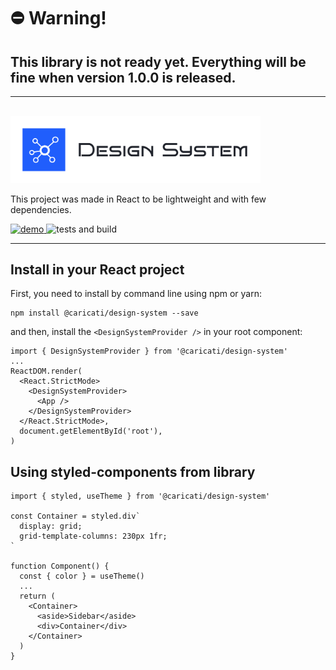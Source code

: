 <h1>⛔️ Warning!</h1>
<h2>This library is not ready yet. Everything will be fine when version 1.0.0 is released.</h2>

<hr />
<br />
<img src="./.storybook/logo.svg" alt="Caricati.io - Design System" width="400">

This project was made in React to be lightweight and with few dependencies.

<p>
  <a href="https://caricati-ds.netlify.app/" target="_blank">
    <img src="https://img.shields.io/badge/weiste-demo-blue" alt="demo">
  </a>
  <img src="https://github.com/caricati-io/design-system/actions/workflows/main.yml/badge.svg" alt="tests and build">
</p>

<hr />

## Install in your React project
First, you need to install by command line using npm or yarn:

```
npm install @caricati/design-system --save
```

and then, install the `<DesignSystemProvider />` in your root component:

```
import { DesignSystemProvider } from '@caricati/design-system'
...
ReactDOM.render(
  <React.StrictMode>
    <DesignSystemProvider>
      <App />
    </DesignSystemProvider>
  </React.StrictMode>,
  document.getElementById('root'),
)
```



## Using styled-components from library

```
import { styled, useTheme } from '@caricati/design-system'

const Container = styled.div`
  display: grid;
  grid-template-columns: 230px 1fr;
`

function Component() {
  const { color } = useTheme()
  ...
  return (
    <Container>
      <aside>Sidebar</aside>
      <div>Container</div>
    </Container>
  )
}
```
